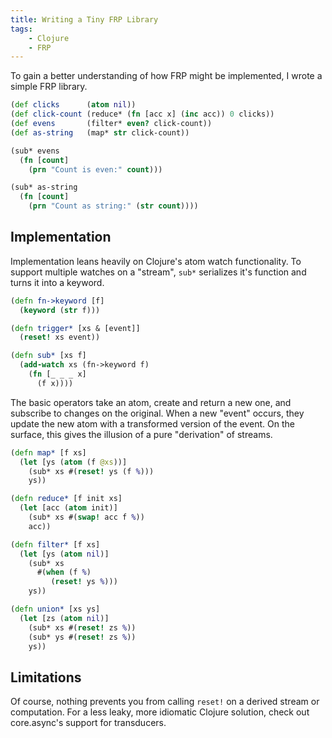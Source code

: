 ```yaml
---
title: Writing a Tiny FRP Library
tags:
    - Clojure
    - FRP
---
```


To gain a better understanding of how FRP might be implemented, I wrote a simple FRP library.

<!-- more -->
```clojure
(def clicks      (atom nil))
(def click-count (reduce* (fn [acc x] (inc acc)) 0 clicks))
(def evens       (filter* even? click-count))
(def as-string   (map* str click-count))

(sub* evens
  (fn [count]
    (prn "Count is even:" count)))

(sub* as-string
  (fn [count]
    (prn "Count as string:" (str count))))
```

## Implementation
Implementation leans heavily on Clojure's atom watch functionality.
To support multiple watches on a "stream", `sub*` serializes it's function and turns it into a keyword.

```clojure
(defn fn->keyword [f]
  (keyword (str f)))

(defn trigger* [xs & [event]]
  (reset! xs event))

(defn sub* [xs f]
  (add-watch xs (fn->keyword f)
    (fn [_ _ _ x]
      (f x))))
```

The basic operators take an atom, create and return a new one, and subscribe to changes on the original. When a new "event" occurs, they update the new atom with a transformed version of the event. On the surface, this gives the illusion of a pure "derivation" of streams.

```clojure
(defn map* [f xs]
  (let [ys (atom (f @xs))]
    (sub* xs #(reset! ys (f %)))
    ys))

(defn reduce* [f init xs]
  (let [acc (atom init)]
    (sub* xs #(swap! acc f %))
    acc))

(defn filter* [f xs]
  (let [ys (atom nil)]
    (sub* xs
      #(when (f %)
         (reset! ys %)))
    ys))

(defn union* [xs ys]
  (let [zs (atom nil)]
    (sub* xs #(reset! zs %))
    (sub* ys #(reset! zs %))
    ys))
```

## Limitations
Of course, nothing prevents you from calling `reset!` on a derived stream or computation. For a less leaky, more idiomatic Clojure solution, check out core.async's support for transducers.
